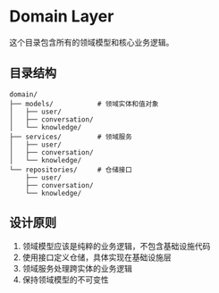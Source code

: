 # Domain Layer

这个目录包含所有的领域模型和核心业务逻辑。

## 目录结构

```
domain/
├── models/           # 领域实体和值对象
│   ├── user/
│   ├── conversation/
│   └── knowledge/
├── services/         # 领域服务
│   ├── user/
│   ├── conversation/
│   └── knowledge/
└── repositories/     # 仓储接口
    ├── user/
    ├── conversation/
    └── knowledge/
```

## 设计原则

1. 领域模型应该是纯粹的业务逻辑，不包含基础设施代码
2. 使用接口定义仓储，具体实现在基础设施层
3. 领域服务处理跨实体的业务逻辑
4. 保持领域模型的不可变性
